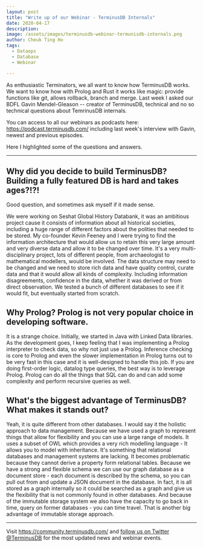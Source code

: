 ```yaml
---
layout: post
title: "Write up of our Webinar - TerminusDB Internals"
date: 2020-04-17
description:
image: /assets/images/terminusdb-webinar-termunisdb-internals.png
author: Cheuk Ting Ho
tags:
  - Dataops
  - Database
  - Webinar

---
```

As enthusiastic Terminators, we all want to know how TerminusDB works. We want to know how with Prolog and Rust it works like magic: provide functions like git, allows rollback, branch and merge. Last week I asked our BDFL Gavin Mendel-Gleason -- creator of TerminusDB, technical and no so technical questions about TemrinusDB internals.

You can access to all our webinars as podcasts here: <https://podcast.terminusdb.com/> including last week's interview with Gavin, newest and previous episodes.

Here I highlighted some of the questions and answers.

---

## Why did you decide to build TerminusDB? Building a fully featured DB is hard and takes ages?!?!

Good question, and sometimes ask myself if it made sense.

We were working on Seshat Global History Databank, it was an ambitious project cause it consists of information about all historical societies, including a huge range of different factors about the polities that needed to be stored. My co-founder Kevin Feeney and I were trying to find the information architecture that would allow us to retain this very large amount and very diverse data and allow it to be changed over time. It's a very multi-disciplinary project, lots of different people, from archaeologist to mathematical modellers, would be involved. The data structure may need to be changed and we need to store rich data and have quality control, curate data and that it would allow all kinds of complexity. Including information disagreements, confidence in the data, whether it was derived or from direct observation. We tested a bunch of different databases to see if it would fit, but eventually started from scratch.

## Why Prolog? Prolog is not very popular choice in developing software.

It is a strange choice. Initially, we started in Java with Linked Data libraries. As the development goes, I keep feeling that I was implementing a Prolog interpreter to check data, so why not just use a Prolog. Inference checking is core to Prolog and even the slower implementation in Prolog turns out to be very fast in this case and it is well-designed to handle this job. If you are doing first-order logic, datalog type queries, the best way is to leverage Prolog. Prolog can do all the things that SQL can do and can add some complexity and perform recursive queries as well.

## What's the biggest advantage of TerminusDB? What makes it stands out?

Yeah, it is quite different from other databases. I would say it the holistic approach to data management. Because we have used a graph to represent things that allow for flexibility and you can use a large range of models. It uses a subset of OWL which provides a very rich modelling language - It allows you to model with inheritance. It's something that relational databases and management systems are lacking. It becomes problematic because they cannot derive a property form relational tables. Because we have a strong and flexible schema we can use our graph database as a document store - each document is described by the schema, so you can pull out from and update a JSON document in the database. In fact, it is all stored as a graph internally so it could be searched as a graph and give us the flexibility that is not commonly found in other databases. And because of the immutable storage system we also have the capacity to go back in time, query on former databases - you can time travel. That is another big advantage of immutable storage approach.

---

Visit <https://community.terminusdb.com/> and [follow us on Twitter @TerminusDB](https://twitter.com/TerminusDB) for the most updated news and webinar events.
